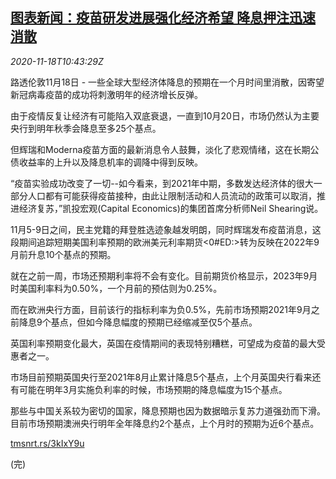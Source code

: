 <!--1605696854000-->
[图表新闻：疫苗研发进展强化经济希望 降息押注迅速消散](https://cn.reuters.com/article/graphic-covid-vaccine-rate-betting-1118-idCNKBS27Y18B)
------

<div><i>2020-11-18T10:43:29Z</i></div><p>路透伦敦11月18日 - 一些全球大型经济体降息的预期在一个月时间里消散，因寄望新冠病毒疫苗的成功将刺激明年的经济增长反弹。</p><p>由于疫情反复让经济有可能陷入双底衰退，一直到10月20日，市场仍然认为主要央行到明年秋季会降息至多25个基点。</p><p>但辉瑞和Moderna疫苗方面的最新消息令人鼓舞，淡化了悲观情绪，这在长期公债收益率的上升以及降息机率的调降中得到反映。</p><p>“疫苗实验成功改变了一切--如今看来，到2021年中期，多数发达经济体的很大一部分人口都有可能获得疫苗接种，由此让限制活动和人员流动的政策可以取消，推进经济复苏，”凯投宏观(Capital Economics)的集团首席分析师Neil Shearing说。</p><p>11月5-9日之间，民主党籍的拜登胜选迹象越发明朗，同时辉瑞发布疫苗消息，这段期间追踪短期美国利率预期的欧洲美元利率期货&lt;0#ED:&gt;转为反映在2022年9月前升息10个基点的预期。</p><p>就在之前一周，市场还预期利率将不会有变化。目前期货价格显示，2023年9月时美国利率料为0.50%，一个月前的预估则为0.25%。</p><p>而在欧洲央行方面，目前该行的指标利率为负0.5%，先前市场预期2021年9月之前降息9个基点，但如今降息幅度的预期已经缩减至仅5个基点。</p><p>英国利率预期变化最大，英国在疫情期间的表现特别糟糕，可望成为疫苗的最大受惠者之一。</p><p>市场目前预期英国央行至2021年8月止累计降息5个基点，上个月英国央行看来还有可能在明年3月实施负利率的时候，市场预期的降息幅度为15个基点。</p><p>那些与中国关系较为密切的国家，降息预期也因为数据暗示复苏力道强劲而下滑。目前市场预期澳洲央行明年全年降息约2个基点，上个月时的预期为近6个基点。</p><p><a href="https://tmsnrt.rs/3kIxY9u">tmsnrt.rs/3kIxY9u</a></p><p>(完)</p>

